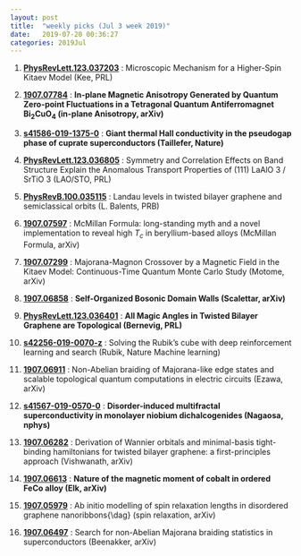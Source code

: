```yaml
---
layout: post
title:  "weekly picks (Jul 3 week 2019)"
date:   2019-07-20 00:36:27
categories: 2019Jul
---
```



1. **[PhysRevLett.123.037203](https://link.aps.org/doi/10.1103/PhysRevLett.123.037203)** : Microscopic Mechanism for a Higher-Spin Kitaev Model (Kee, PRL)


1. **[1907.07784](http://arxiv.org/abs/1907.07784)** : **In-plane Magnetic Anisotropy Generated by Quantum Zero-point Fluctuations in a Tetragonal Quantum Antiferromagnet Bi$_2$CuO$_4$ (in-plane Anisotropy, arXiv)**

1. **[s41586-019-1375-0](http://www.nature.com/articles/s41586-019-1375-0)** : **Giant thermal Hall conductivity in the pseudogap phase of cuprate superconductors (Taillefer, Nature)**

1. **[PhysRevLett.123.036805](https://link.aps.org/doi/10.1103/PhysRevLett.123.036805)** : Symmetry and Correlation Effects on Band Structure Explain the Anomalous Transport Properties of (111) LaAlO 3 / SrTiO 3 (LAO/STO, PRL)


1. **[PhysRevB.100.035115](https://link.aps.org/doi/10.1103/PhysRevB.100.035115)** : Landau levels in twisted bilayer graphene and semiclassical orbits (L. Balents, PRB)

1. **[1907.07597](http://arxiv.org/abs/1907.07597)** : McMillan Formula: long-standing myth and a novel implementation to reveal high $T_c$ in beryllium-based alloys (McMillan Formula, arXiv)

1. **[1907.07299](http://arxiv.org/abs/1907.07299)** : Majorana-Magnon Crossover by a Magnetic Field in the Kitaev Model: Continuous-Time Quantum Monte Carlo Study (Motome, arXiv)


1. **[1907.06858](http://arxiv.org/abs/1907.06858)** : **Self-Organized Bosonic  Domain Walls (Scalettar, arXiv)**

1. **[PhysRevLett.123.036401](https://link.aps.org/doi/10.1103/PhysRevLett.123.036401)** : **All Magic Angles in Twisted Bilayer Graphene are Topological (Bernevig, PRL)**


1. **[s42256-019-0070-z](https://www.nature.com/articles/s42256-019-0070-z)** : Solving the Rubik’s cube with deep reinforcement learning and search (Rubik, Nature Machine learning)


1. **[1907.06911](http://arxiv.org/abs/1907.06911)** : Non-Abelian braiding of Majorana-like edge states and scalable topological quantum computations in electric circuits (Ezawa, arXiv)

1. **[s41567-019-0570-0](http://www.nature.com/articles/s41567-019-0570-0)** : **Disorder-induced multifractal superconductivity in monolayer niobium dichalcogenides (Nagaosa, nphys)**


1. **[1907.06282](http://arxiv.org/abs/1907.06282)** : Derivation of Wannier orbitals and minimal-basis tight-binding hamiltonians for twisted bilayer graphene: a first-principles approach (Vishwanath, arXiv)

1. **[1907.06613](http://arxiv.org/abs/1907.06613)** : **Nature of the magnetic moment of cobalt in ordered FeCo alloy (Elk, arXiv)**

1. **[1907.05979](http://arxiv.org/abs/1907.05979)** : Ab initio modelling of spin relaxation lengths in disordered graphene nanoribbons{\dag} (spin relaxation, arXiv)

1. **[1907.06497](http://arxiv.org/abs/1907.06497)** : Search for non-Abelian Majorana braiding statistics in superconductors (Beenakker, arXiv)
